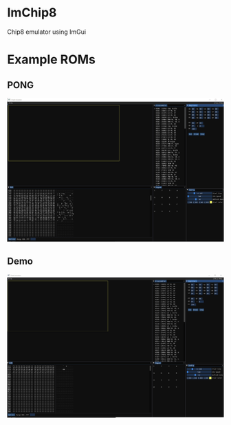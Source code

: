 # ImChip8
 Chip8 emulator using ImGui

# Example ROMs
## PONG
![PONG](sample/ImChip8PreviewPong.gif)

## Demo
![DEMO](sample/ImChip8PreviewDemo.gif)
